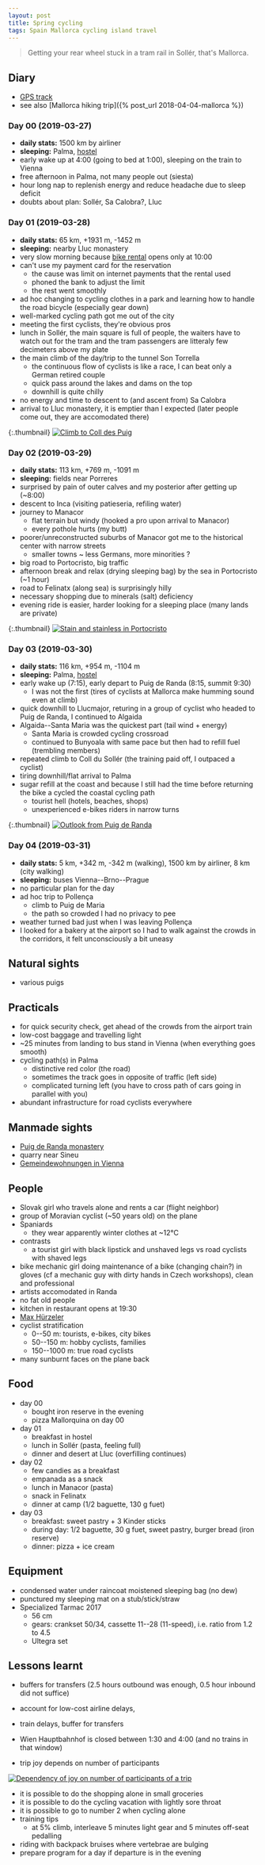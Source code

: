 ```yaml
---
layout: post
title: Spring cycling
tags: Spain Mallorca cycling island travel
---
```


> Getting your rear wheel stuck in a tram rail in Sollér, that's Mallorca.

## Diary

  * [GPS track](/resources/2019-mallorca.gpx)
  * see also [Mallorca hiking trip]({% post_url 2018-04-04-mallorca %})

### Day 00 (2019-03-27)

  * **daily stats:** 1500 km by airliner
  * **sleeping:** Palma, [hostel](https://wehostelpalma.com/)
  * early wake up at 4:00 (going to bed at 1:00), sleeping on the train to Vienna
  * free afternoon in Palma, not many people out (siesta)
  * hour long nap to replenish energy and reduce headache due to sleep deficit
  * doubts about plan: Sollér, Sa Calobra?, Lluc

### Day 01 (2019-03-28)

  * **daily stats:** 65 km, +1931 m, -1452 m
  * **sleeping:** nearby Lluc monastery
  * very slow morning because [bike rental](https://nanobicycles.com/) opens
    only at 10:00
  * can't use my payment card for the reservation
    * the cause was limit on internet payments that the rental used
    * phoned the bank to adjust the limit
    * the rest went smoothly
  * ad hoc changing to cycling clothes in a park and learning how to handle the
    road bicycle (especially gear down)
  * well-marked cycling path got me out of the city
  * meeting the first cyclists, they're obvious pros
  * lunch in Sollér, the main square is full of people, the waiters have to
    watch out for the tram and the tram passengers are litteraly few decimeters
    above my plate
  * the main climb of the day/trip to the tunnel Son Torrella
    * the continuous flow of cyclists is like a race, I can beat only a German
      retired couple
    * quick pass around the lakes and dams on the top
    * downhill is quite chilly
  * no energy and time to descent to (and ascent from) Sa Calobra
  * arrival to Lluc monastery, it is emptier than I expected (later people come
    out, they are accomodated there)

{:.thumbnail}
[![Climb to Coll des Puig](/resources/2019-mallorca/puig.jpg)](/resources/2019-mallorca/puig.jpg)

### Day 02 (2019-03-29)

  * **daily stats:** 113 km, +769 m, -1091 m
  * **sleeping:** fields near Porreres
  * surprised by pain of outer calves and my posterior after getting up	(~8:00)
  * descent to Inca (visiting patieseria, refiling water)
  * journey to Manacor
    * flat terrain but windy (hooked a pro upon arrival to Manacor)
    * every pothole hurts (my butt)
  * poorer/unreconstructed suburbs of Manacor got me to the historical center
    with narrow streets
    * smaller towns ~ less Germans, more minorities ?
  * big road to Portocristo, big traffic
  * afternoon break and relax (drying sleeping bag) by the sea in Portocristo
    (~1 hour)
  * road to Felinatx (along sea) is surprisingly hilly
  * necessary shopping due to minerals (salt) deficiency
  * evening ride is easier, harder looking for a sleeping place (many lands are
    private)

{:.thumbnail}
[![Stain and stainless in Portocristo](/resources/2019-mallorca/stainless.jpg)](/resources/2019-mallorca/stainless.jpg)


### Day 03 (2019-03-30)

  * **daily stats:** 116 km, +954 m, -1104 m
  * **sleeping:** Palma, [hostel](https://wehostelpalma.com/)
  * early wake up (7:15), early depart to Puig de Randa (8:15, summit 9:30)
    * I was not the first (tires of cyclists at Mallorca make humming sound
      even at climb)
  * quick downhill to Llucmajor, returing in a group of cyclist who headed to
    Puig de Randa, I continued to Algaida
  * Algaida--Santa Maria was the quickest part (tail wind + energy)
    * Santa Maria is crowded cycling crossroad
    * continued to Bunyoala with same pace but then had to refill fuel
      (trembling members)
  * repeated climb to Coll du Sollér (the training paid off, I outpaced a cyclist)
  * tiring downhill/flat arrival to Palma
  * sugar refill at the coast and because I still had the time before returning
    the bike a cycled the coastal cycling path
    * tourist hell (hotels, beaches, shops)
    * unexperienced e-bikes riders in narrow turns

{:.thumbnail}
[![Outlook from Puig de Randa](/resources/2019-mallorca/randa.jpg)](/resources/2019-mallorca/randa.jpg)

### Day 04 (2019-03-31)

  * **daily stats:** 5 km, +342 m, -342 m (walking),
    1500 km by airliner,
    8 km (city walking)
  * **sleeping:** buses Vienna--Brno--Prague
  * no particular plan for the day
  * ad hoc trip to Pollença
    * climb to Puig de Maria
    * the path so crowded I had no privacy to pee
  * weather turned bad just when I was leaving Pollença
  * I looked for a bakery at the airport so I had to walk against the crowds in
    the corridors, it felt unconsciously a bit uneasy


## Natural sights

  * various puigs

## Practicals

  * for quick security check, get ahead of the crowds from the airport train 
  * low-cost baggage and travelling light
  * ~25 minutes from landing to bus stand in Vienna (when everything goes smooth)
  * cycling path(s) in Palma
    * distinctive red color (the road)
    * sometimes the track goes in opposite of traffic (left side)
    * complicated turning left (you have to cross path of cars going in
      parallel with you)
  * abundant infrastructure for road cyclists everywhere


## Manmade sights

  * [Puig de Randa monastery](https://ca.wikipedia.org/wiki/Santuari_de_Cura)
  * quarry near Sineu
  * [Gemeindewohnungen in Vienna](https://de.wikipedia.org/wiki/Gemeindebau)

## People

  * Slovak girl who travels alone and rents a car (flight neighbor)
  * group of Moravian cyclist (~50 years old) on the plane
  * Spaniards
    * they wear apparently winter clothes at ~12°C
  * contrasts
    * a tourist girl with black lipstick and unshaved legs vs road cyclists
      with shaved legs
  * bike mechanic girl doing maintenance of a bike (changing chain?) in
    gloves (cf a mechanic guy with dirty hands in Czech workshops), clean and
    professional
  * artists accomodated in Randa
  * no fat old people
  * kitchen in restaurant opens at 19:30
  * [Max Hürzeler](https://en.wikipedia.org/wiki/Max_H%C3%BCrzeler)
  * cyclist stratification
    * 0--50 m: tourists, e-bikes, city bikes
    * 50--150 m: hobby cyclists, families
    * 150--1000 m: true road cyclists
  * many sunburnt faces on the plane back


## Food

  * day 00
    * bought iron reserve in the evening
    * pizza Mallorquina on day 00
  * day 01
    * breakfast in hostel
    * lunch in Sollér (pasta, feeling full)
    * dinner and desert at Lluc (overfilling continues)
  * day 02
    * few candies as a breakfast
    * empanada as a snack
    * lunch in Manacor (pasta)
    * snack in Felinatx
    * dinner at camp (1/2 baguette, 130 g fuet)
  * day 03
    * breakfast: sweet pastry + 3 Kinder sticks
    * during day: 1/2 baguette, 30 g fuet, sweet pastry, burger bread (iron reserve)
    * dinner: pizza + ice cream


## Equipment

  * condensed water under raincoat moistened sleeping bag (no dew)
  * punctured my sleeping mat on a stub/stick/straw 
  * Specialized Tarmac 2017
    * 56 cm
    * gears: crankset 50/34, cassette 11--28 (11-speed), i.e. ratio from 1.2 to 4.5
    * Ultegra set

## Lessons learnt

  * buffers for transfers (2.5 hours outbound was enough, 0.5 hour inbound did
    not suffice)

  * account for low-cost airline delays, 
  * train delays, buffer for transfers
  * Wien Hauptbahnhof is closed between 1:30 and 4:00 (and no trains in that window)
  * trip joy depends on number of participants

[![Dependency of joy on number of participants of a trip](/resources/2019-group-joy.png)](/resources/2019-group-joy.png)

  * it is possible to do the shopping alone in small groceries
  * it is possible to do the cycling vacation with lightly sore throat
  * it is possible to go to number 2 when cycling alone
  * training tips
    * at 5% climb, interleave 5 minutes light gear and 5 minutes off-seat pedalling
  * riding with backpack bruises where vertebrae are bulging 
  * prepare program for a day if departure is in the evening




